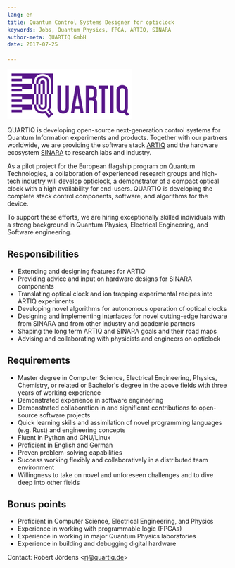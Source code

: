 ```yaml
---
lang: en
title: Quantum Control Systems Designer for opticlock
keywords: Jobs, Quantum Physics, FPGA, ARTIQ, SINARA
author-meta: QUARTIQ GmbH
date: 2017-07-25

---
```


[![QUARTIQ](/quartiq_small.png)](/)

QUARTIQ is developing open-source next-generation control systems for Quantum Information experiments and products.
Together with our partners worldwide, we are providing the software stack [ARTIQ](https://m-labs.hk/artiq/) and the hardware ecosystem [SINARA](https://github.com/m-labs/sinara) to research labs and industry.

As a pilot project for the European flagship program on Quantum Technologies, a collaboration of experienced research groups and high-tech industry will develop [opticlock](http://www.opticlock.de/en/info/), a demonstrator of a compact optical clock with a high availability for end-users.
QUARTIQ is developing the complete stack control components, software, and algorithms for the device.

To support these efforts, we are hiring exceptionally skilled individuals with a strong background in Quantum Physics, Electrical Engineering, and Software engineering.

## Responsibilities

* Extending and designing features for ARTIQ
* Providing advice and input on hardware designs for SINARA components
* Translating optical clock and ion trapping experimental recipes into ARTIQ experiments
* Developing novel algorithms for autonomous operation of optical clocks
* Designing and implementing interfaces for novel cutting-edge hardware from SINARA and from other industry and academic partners
* Shaping the long term ARTIQ and SINARA goals and their road maps
* Advising and collaborating with physicists and engineers on opticlock

## Requirements

* Master degree in Computer Science, Electrical Engineering, Physics, Chemistry, or related or Bachelor's degree in the above fields with three years of working experience
* Demonstrated experience in software engineering
* Demonstrated collaboration in and significant contributions to open-source software projects
* Quick learning skills and assimilation of novel programming languages (e.g. Rust) and engineering concepts
* Fluent in Python and GNU/Linux
* Proficient in English and German
* Proven problem-solving capabilities
* Success working flexibly and collaboratively in a distributed team environment
* Willingness to take on novel and unforeseen challenges and to dive deep into other fields

## Bonus points

* Proficient in Computer Science, Electrical Engineering, and Physics
* Experience in working with programmable logic (FPGAs)
* Experience in working in major Quantum Physics laboratories
* Experience in building and debugging digital hardware

Contact: Robert Jördens <[rj@quartiq.de](rj@quartiq.de)>

